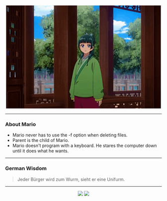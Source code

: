 <p align="center">
  <img src="assets/maomao.gif" />
</p>

---

### About Mario
- Mario never has to use the -f option when deleting files.
- Parent is the child of Mario.
- Mario doesn't program with a keyboard. He stares the computer down until it does what he wants.

---

### German Wisdom
> Jeder Bürger wird zum Wurm, sieht er eine Unifurm.

---

<p align="center">
  <a>
    <img height="180em" src="https://github-readme-stats-eight-theta.vercel.app/api?username=Torfkopp&show_icons=true&theme=dark&include_all_commits=true&count_private=true"/>
  </a>
  <a href="https://github.com/Torfkopp?tab=repositories">
    <img height="180em" src="https://github-readme-stats-eight-theta.vercel.app/api/top-langs/?username=torfkopp&layout=compact&theme=dark&langs_count=8&hide=java"/>
  </a>
</p>
